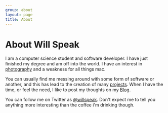 ```yaml
---
group: about
layout: page
title: About
---
```


# About Will Speak

I am a computer science student and software developer. I have just finished my degree and am off into the world. I have an interest in [photography](http://flickr.com/photos/alphaindigo) and a weakness for all things mac.

You can usually find me messing around with some form of software or another, and this has lead to the creation of many [projects]({{site.url}}/projects.html). When I have the time, or feel the need, I like to post my thoughts on my [Blog](http://willspeak.tumblr.com/).

You can follow me on Twitter as [@willspeak](http://twitter.com/willspeak). Don't expect me to tell you anything more interesting than the coffee i'm drinking though.
